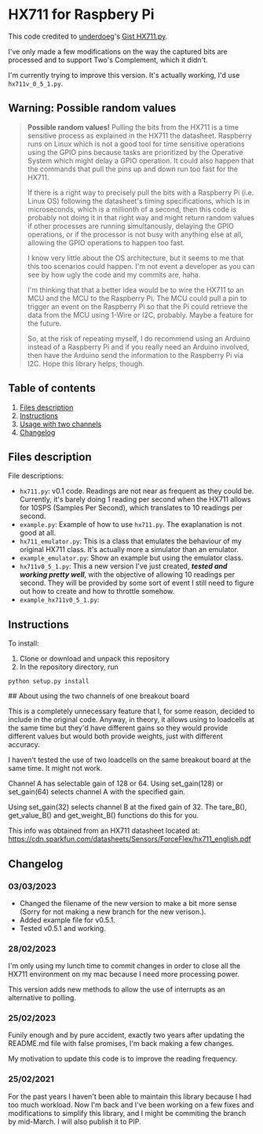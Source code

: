 # HX711 for Raspbery Pi

This code credited to [underdoeg](https://github.com/underdoeg/)'s [Gist HX711.py](https://gist.github.com/underdoeg/98a38b54f889fce2b237).

I've only made a few modifications on the way the captured bits are processed and to support Two's Complement, which it didn't.

I'm currently trying to improve this version. It's actually working, I'd use `hx711v_0_5_1.py`.

## Warning: Possible random values

>  **Possible random values!**
>  Pulling the bits from the HX711 is a time sensitive process as explained in the HX711 the datasheet. Raspberry runs on Linux which is not a good tool for time sensitive operations using the GPIO pins because tasks are prioritized by the Operative System which might delay a GPIO operation. It could also happen that the commands that pull the pins up and down run too fast for the HX711.
>
>  If there is a right way to precisely pull the bits with a Raspberry Pi (i.e. Linux OS) following the datasheet's timing specifications, which is in microseconds, which is a millionth of a second, then this code is probably not doing it in that right way and might return random values if other processes are running simultanously, delaying the GPIO operations, or if the processor is not busy with anything else at all, allowing the GPIO operations to happen too fast.
>
>  I know very little about the OS architecture, but it seems to me that this too scenarios could happen. I'm not event a developer as you can see by how ugly the code and my commits are, haha.
>
>  I'm thinking that that a better idea would be to wire the HX711 to an MCU and the MCU to the Raspberry Pi. The MCU could pull a pin to trigger an event on the Raspberry Pi so that the Pi could retrieve the data from the MCU using 1-Wire or I2C, probably. Maybe a feature for the future.
>
>  So, at the risk of repeating myself, I do recommend using an Arduino instead of a Raspberry Pi and if you really need an Arduino involved, then have the Arduino send the information to the Raspberry Pi vía I2C. Hope this library helps, though.

## Table of contents

1. [Files description](#files-description)
2. [Instructions](#instructions)
3. [Usage with two channels](#usage-with-two-channels)
4. [Changelog](#changelog)

## Files description

File descriptions:
- `hx711.py`: v0.1 code. Readings are not near as frequent as they could be. Currently, it's barely doing 1 reading per second when the HX711 allows for 10SPS (Samples Per Second), which translates to 10 readings per second.
- `example.py`: Example of how to use `hx711.py`. The exaplanation is not good at all.
- `hx711_emulator.py`: This is a class that emulates the behaviour of my original HX711 class. It's actually more a simulator than an emulator.
- `example_emulator.py`: Show an example but using the emulator class.
- `hx711v0_5_1.py`: This a new version I've just created, _**tested and working pretty well**_, with the objective of allowing 10 readings per second. They will be provided by some sort of event I still need to figure out how to create and how to throttle somehow.
- `example_hx711v0_5_1.py`: 

## Instructions

To install:

1. Clone or download and unpack this repository
2. In the repository directory, run
```
python setup.py install
```

## About using the two channels of one breakout board

This is a completely unnecessary feature that I, for some reason, decided to include in the original code. Anyway, in theory, it allows using to loadcells at the same time but they'd have different gains so they would provide different values but would both provide weights, just with different accuracy.

I haven't tested the use of two loadcells on the same breakout board at the same time. It might not work.

Channel A has selectable gain of 128 or 64.  Using set_gain(128) or set_gain(64) selects channel A with the specified gain.

Using set_gain(32) selects channel B at the fixed gain of 32. The tare_B(), get_value_B() and get_weight_B() functions do this for you.

This info was obtained from an HX711 datasheet located at:
https://cdn.sparkfun.com/datasheets/Sensors/ForceFlex/hx711_english.pdf

## Changelog

### 03/03/2023

- Changed the filename of the new version to make a bit more sense (Sorry for not making a new branch for the new verison.).
- Added example file for v0.5.1.
- Tested v0.5.1 and working.

### 28/02/2023

I'm only using my lunch time to commit changes in order to close all the HX711 environment on my mac because I need more processing power.

This version adds new methods to allow the use of interrupts as an alternative to polling.

### 25/02/2023

Funily enough and by pure accident, exactly two years after updating the README.md file with false promises, I'm back making a few changes.

My motivation to update this code is to improve the reading frequency.

### 25/02/2021

For the past years I haven't been able to maintain this library because I had too much workload. Now I'm back and I've been working on a few fixes and modifications to simplify this library, and I might be commiting the branch by mid-March. I will also publish it to PIP.